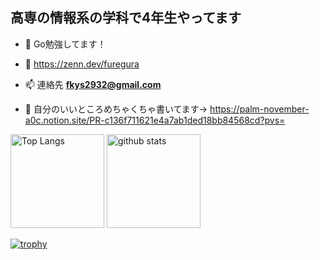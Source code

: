 <h2>高専の情報系の学科で4年生やってます</h2>

- 🌱 Go勉強してます！

- 📝 https://zenn.dev/furegura

- 📫 連絡先 **fkys2932@gmail.com**

- 📄 自分のいいところめちゃくちゃ書いてます→ https://palm-november-a0c.notion.site/PR-c136f711621e4a7ab1ded18bb84568cd?pvs=

<p align="left"> 
  <img alt="Top Langs" height="150px" src="https://github-readme-stats.vercel.app/api/top-langs/?username=f-yusei&layout=compact&show_icons=true&theme=onedark" />
  <img alt="github stats" height="150px" src="https://github-readme-stats.vercel.app/api?username=f-yusei&theme=onedark&show_icons=ture" />
</p>

[![trophy](https://github-profile-trophy.vercel.app/?username=f-yusei&theme=onedark&column=7
)](https://github.com/ryo-ma/github-profile-trophy)
